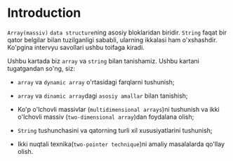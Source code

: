 # Introduction

`Array(massiv)` `data structure`ning asosiy bloklaridan biridir. `String` faqat bir qator belgilar bilan tuzilganligi sababli, ularning ikkalasi ham o'xshashdir. Ko'pgina intervyu savollari ushbu toifaga kiradi.

Ushbu kartada biz `array` va `string` bilan tanishamiz. Ushbu kartani tugatgandan so'ng, siz:

* `array` va `dynamic array` o'rtasidagi farqlarni tushunish;

* `array` va `dinamic array`dagi `asosiy amallar` bilan tanishish;

* Ko'p o'lchovli massivlar (`multidimensional arrays`)ni tushunish va ikki o'lchovli massiv (`two-dimensional array`)dan foydalana olish;

* `String` tushunchasini va qatorning turli xil xususiyatlarini tushunish;

* Ikki nuqtali texnika(`two-pointer technique`)ni amaliy masalalarda qo'llay olish.
